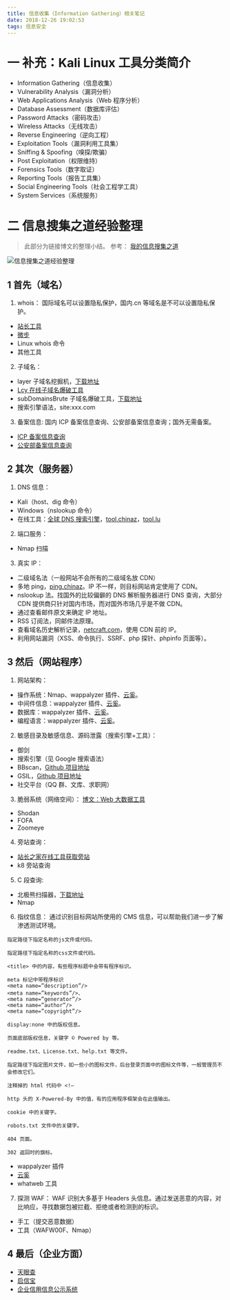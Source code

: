```yaml
---
title: 信息收集（Information Gathering）相关笔记
date: 2018-12-26 19:02:53
tags: 信息安全
---
```

# 一 补充：Kali Linux 工具分类简介
- Information Gathering（信息收集）
- Vulnerability Analysis（漏洞分析）
- Web Applications Analysis（Web 程序分析）
- Database Assessment（数据库评估）
- Password Attacks（密码攻击）
- Wireless Attacks（无线攻击）
- Reverse Engineering（逆向工程）
- Exploitation Tools（漏洞利用工具集）
- Sniffing & Spoofing（嗅探/欺骗）
- Post Exploitation（权限维持）
- Forensics Tools（数字取证）
- Reporting Tools（报告工具集）
- Social Engineering Tools（社会工程学工具）
- System Services（系统服务）

# 二 信息搜集之道经验整理
> 此部分为链接博文的整理小结。
参考：
[我的信息搜集之道](https://www.freebuf.com/articles/web/190403.html)

![信息搜集之道经验整理](图1.PNG)

## 1 首先（域名）
1. whois：
国际域名可以设置隐私保护，国内.cn 等域名是不可以设置隐私保护。
- [站长工具](http://whois.chinaz.com/)
- [微步](https://x.threatbook.cn/)
- Linux whois 命令
- 其他工具

2. 子域名：
- layer 子域名挖掘机，[下载地址](https://www.webshell.cc/6384.html)
- [Lcy 在线子域名爆破工具](https://phpinfo.me/domain/)
- subDomainsBrute 子域名爆破工具，[下载地址](https://github.com/lijiejie/subDomainsBrute)
- 搜索引擎语法，site:xxx.com

3. 备案信息:
国内 ICP 备案信息查询、公安部备案信息查询；国外无需备案。
- [ICP 备案信息查询](http://www.miitbeian.gov.cn/icp/publish/query/icpMemoInfo_showPage.action#)
- [公安部备案信息查询](http://www.beian.gov.cn/portal/recordQuery)

## 2 其次（服务器）
1. DNS 信息：
- Kali（host、dig 命令）
- Windows（nslookup 命令）
- 在线工具：[全球 DNS 搜索引擎](https://dnsdb.io/zh-cn/)，[tool.chinaz](http://tool.chinaz.com/dns/)，[tool.lu](https://tool.lu/dns/)

2. 端口服务：
- Nmap 扫描

3. 真实 IP：
- 二级域名法（一般网站不会所有的二级域名放 CDN）
- 多地 ping，[ping.chinaz](http://ping.chinaz.com/)。IP 不一样，则目标网站肯定使用了 CDN。
- nslookup 法。找国外的比较偏僻的 DNS 解析服务器进行 DNS 查询，大部分 CDN 提供商只针对国内市场，而对国外市场几乎是不做 CDN。
- 通过查看邮件原文来确定 IP 地址。
- RSS 订阅法，同邮件法原理。
- 查看域名历史解析记录，[netcraft.com](https://toolbar.netcraft.com/site_report)，使用 CDN 前的 IP。
- 利用网站漏洞（XSS、命令执行、SSRF、php 探针、phpinfo 页面等）。

## 3 然后（网站程序）
1. 网站架构：
- 操作系统：Nmap、wappalyzer 插件、[云奚](http://www.yunsee.cn/)。
- 中间件信息：wappalyzer 插件、[云奚](http://www.yunsee.cn/)。
- 数据库：wappalyzer 插件、[云奚](http://www.yunsee.cn/)。
- 编程语言：wappalyzer 插件、[云奚](http://www.yunsee.cn/)。

2. 敏感目录及敏感信息、源码泄露（搜索引擎+工具）：
- 御剑 
- 搜索引擎（见 Google 搜索语法）
- BBscan，[Github 项目地址](https://github.com/lijiejie/BBScan)
- GSIL，[Github 项目地址](https://github.com/FeeiCN/GSIL)
- 社交平台（QQ 群、文库、求职网）

3. 脆弱系统（网络空间）：
[博文：Web 大数据工具](https://marlous.github.io/2018/12/09/%E4%BF%A1%E6%81%AF%E5%AE%89%E5%85%A8%E3%80%81CTF%20%E5%85%A5%E9%97%A8%E4%B8%8E%E5%AD%A6%E4%B9%A0%E6%96%B9%E6%B3%95%E7%AC%94%E8%AE%B0%EF%BC%88%E6%8C%81%E7%BB%AD%E6%9B%B4%E6%96%B0%EF%BC%89/#5-Web-%E5%A4%A7%E6%95%B0%E6%8D%AE)
- Shodan 
- FOFA 
- Zoomeye

4. 旁站查询：
- [站长之家在线工具获取旁站](http://s.tool.chinaz.com/same)
- k8 旁站查询

5. C 段查询:
- 北极熊扫描器，[下载地址](http://www.xitongzhijia.net/soft/71774.html)
- Nmap

6. 指纹信息：
通过识别目标网站所使用的 CMS 信息，可以帮助我们进一步了解渗透测试环境。
```
指定路径下指定名称的js文件或代码。

指定路径下指定名称的css文件或代码。

<title> 中的内容，有些程序标题中会带有程序标识。

meta 标记中带程序标识
<meta name=”description”/>
<meta name=”keywords”/>、
<meta name=”generator”/>
<meta name=”author”/>
<meta name=”copyright”/>

display:none 中的版权信息。

页面底部版权信息，关键字 © Powered by 等。

readme.txt、License.txt、help.txt 等文件。

指定路径下指定图片文件，如一些小的图标文件，后台登录页面中的图标文件等，一般管理员不会修改它们。

注释掉的 html 代码中 <!–

http 头的 X-Powered-By 中的值，有的应用程序框架会在此值输出。

cookie 中的关键字。

robots.txt 文件中的关键字。

404 页面。

302 返回时的旗标。
```

- wappalyzer 插件
- [云奚](http://www.yunsee.cn/)
- whatweb 工具

7. 探测 WAF：
WAF 识别大多基于 Headers 头信息。通过发送恶意的内容，对比响应，寻找数据包被拦截、拒绝或者检测到的标识。

- 手工（提交恶意数据） 
- 工具（WAFW00F、Nmap）

## 4 最后（企业方面）
- [天眼查](https://www.tianyancha.com/)
- [启信宝](https://www.qixin.com/)
- [企业信用信息公示系统](http://www.gsxt.gov.cn/index.html)